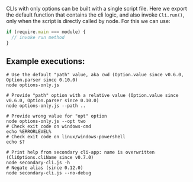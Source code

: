 CLIs with only options can be built with a single script file. Here we export the default function that contains the cli logic, and also invoke `Cli.run()`, only when the script is directly called by node. For this we can use:

```js
if (require.main === module) {
  // invoke run method
}
```

## Example executions:

```shell
# Use the default "path" value, aka cwd (Option.value since v0.6.0, Option.parser since 0.10.0)
node options-only.js

# Provide "path" option with a relative value (Option.value since v0.6.0, Option.parser since 0.10.0)
node options-only.js --path ..

# Provide wrong value for "opt" option
node options-only.js --opt two
# Check exit code on windows-cmd
echo %ERRORLEVEL%
# Check exit code on linux/windows-powershell
echo $?

# Print help from secondary cli-app: name is overwritten (CliOptions.cliName since v0.7.0)
node secondary-cli.js -h
# Negate alias (since 0.12.0)
node secondary-cli.js --no-debug
```
